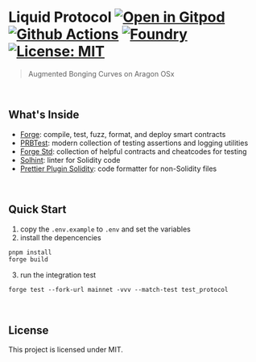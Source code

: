 # Liquid Protocol [![Open in Gitpod][gitpod-badge]][gitpod] [![Github Actions][gha-badge]][gha] [![Foundry][foundry-badge]][foundry] [![License: MIT][license-badge]][license]

[gitpod]: https://gitpod.io/#https://github.com/DAOBox/liquid-protocol
[gitpod-badge]: https://img.shields.io/badge/Gitpod-Open%20in%20Gitpod-FFB45B?logo=gitpod
[gha]: https://github.com/DAOBox/liquid-protocol/actions
[gha-badge]: https://github.com/DAOBox/liquid-protocol/actions/workflows/ci.yml/badge.svg
[foundry]: https://getfoundry.sh/
[foundry-badge]: https://img.shields.io/badge/Built%20with-Foundry-FFDB1C.svg
[license]: https://opensource.org/licenses/MIT
[license-badge]: https://img.shields.io/badge/License-MIT-blue.svg

> Augmented Bonging Curves on Aragon OSx

<br/>

## What's Inside

- [Forge](https://github.com/foundry-rs/foundry/blob/master/forge): compile, test, fuzz, format, and
  deploy smart contracts
- [PRBTest](https://github.com/PaulRBerg/prb-test): modern collection of testing assertions and
  logging utilities
- [Forge Std](https://github.com/foundry-rs/forge-std): collection of helpful contracts and
  cheatcodes for testing
- [Solhint](https://github.com/protofire/solhint): linter for Solidity code
- [Prettier Plugin Solidity](https://github.com/prettier-solidity/prettier-plugin-solidity): code
  formatter for non-Solidity files

<br/>

## Quick Start

1. copy the `.env.example` to `.env` and set the variables
2. install the depencencies 
```bash
pnpm install
forge build
```
3. run the integration test 
```
forge test --fork-url mainnet -vvv --match-test test_protocol
```

<br/>


## License

This project is licensed under MIT.

